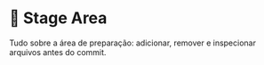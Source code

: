 # 📂 Stage Area

Tudo sobre a área de preparação: adicionar, remover e inspecionar arquivos antes do commit.
